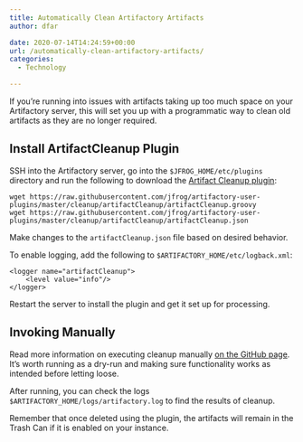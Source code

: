 ```yaml
---
title: Automatically Clean Artifactory Artifacts
author: dfar

date: 2020-07-14T14:24:59+00:00
url: /automatically-clean-artifactory-artifacts/
categories:
  - Technology

---
```

If you&#8217;re running into issues with artifacts taking up too much space on your Artifactory server, this will set you up with a programmatic way to clean old artifacts as they are no longer required.

## Install ArtifactCleanup Plugin

SSH into the Artifactory server, go into the `$JFROG_HOME/etc/plugins` directory and run the following to download the [Artifact Cleanup plugin][1]:

<pre class="wp-block-code"><code>wget https://raw.githubusercontent.com/jfrog/artifactory-user-plugins/master/cleanup/artifactCleanup/artifactCleanup.groovy
wget https://raw.githubusercontent.com/jfrog/artifactory-user-plugins/master/cleanup/artifactCleanup/artifactCleanup.json</code></pre>

Make changes to the `artifactCleanup.json` file based on desired behavior.

To enable logging, add the following to `$ARTIFACTORY_HOME/etc/logback.xml`:

<pre class="wp-block-code"><code>&lt;logger name="artifactCleanup">
    &lt;level value="info"/>
&lt;/logger></code></pre>

Restart the server to install the plugin and get it set up for processing.

## Invoking Manually

Read more information on executing cleanup manually <a rel="noreferrer noopener" href="https://github.com/jfrog/artifactory-user-plugins/tree/master/cleanup/artifactCleanup#executing" target="_blank">on the GitHub page</a>. It&#8217;s worth running as a dry-run and making sure functionality works as intended before letting loose.

After running, you can check the logs `$ARTIFACTORY_HOME/logs/artifactory.log` to find the results of cleanup.

Remember that once deleted using the plugin, the artifacts will remain in the Trash Can if it is enabled on your instance.

 [1]: https://github.com/jfrog/artifactory-user-plugins/tree/master/cleanup/artifactCleanup